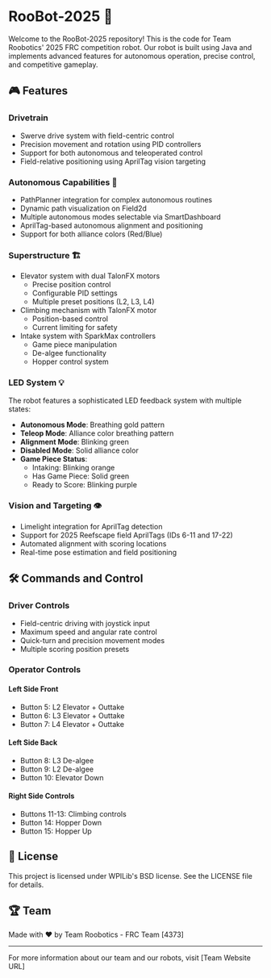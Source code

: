 # RooBot-2025 🤖

Welcome to the RooBot-2025 repository! This is the code for Team Roobotics' 2025 FRC competition robot. Our robot is built using Java and implements advanced features for autonomous operation, precise control, and competitive gameplay.

## 🎮 Features

### Drivetrain
- Swerve drive system with field-centric control
- Precision movement and rotation using PID controllers
- Support for both autonomous and teleoperated control
- Field-relative positioning using AprilTag vision targeting

### Autonomous Capabilities 🤖
- PathPlanner integration for complex autonomous routines
- Dynamic path visualization on Field2d
- Multiple autonomous modes selectable via SmartDashboard
- AprilTag-based autonomous alignment and positioning
- Support for both alliance colors (Red/Blue)

### Superstructure 🏗️
- Elevator system with dual TalonFX motors
  - Precise position control
  - Configurable PID settings
  - Multiple preset positions (L2, L3, L4)
- Climbing mechanism with TalonFX motor
  - Position-based control
  - Current limiting for safety
- Intake system with SparkMax controllers
  - Game piece manipulation
  - De-algee functionality
  - Hopper control system

### LED System 💡
The robot features a sophisticated LED feedback system with multiple states:
- **Autonomous Mode**: Breathing gold pattern
- **Teleop Mode**: Alliance color breathing pattern
- **Alignment Mode**: Blinking green
- **Disabled Mode**: Solid alliance color
- **Game Piece Status**:
  - Intaking: Blinking orange
  - Has Game Piece: Solid green
  - Ready to Score: Blinking purple

### Vision and Targeting 👁️
- Limelight integration for AprilTag detection
- Support for 2025 Reefscape field AprilTags (IDs 6-11 and 17-22)
- Automated alignment with scoring locations
- Real-time pose estimation and field positioning

## 🛠️ Commands and Control

### Driver Controls
- Field-centric driving with joystick input
- Maximum speed and angular rate control
- Quick-turn and precision movement modes
- Multiple scoring position presets

### Operator Controls
#### Left Side Front
- Button 5: L2 Elevator + Outtake
- Button 6: L3 Elevator + Outtake
- Button 7: L4 Elevator + Outtake

#### Left Side Back
- Button 8: L3 De-algee
- Button 9: L2 De-algee
- Button 10: Elevator Down

#### Right Side Controls
- Buttons 11-13: Climbing controls
- Button 14: Hopper Down
- Button 15: Hopper Up

## 📝 License

This project is licensed under WPILib's BSD license. See the LICENSE file for details.

## 🏆 Team

Made with ❤️ by Team Roobotics - FRC Team [4373]

---

For more information about our team and our robots, visit [Team Website URL]
